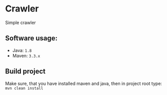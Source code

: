 # Crawler
Simple crawler

## Software usage:

* Java: `1.8`
* Maven: `3.3.x`

## Build project
Make sure, that you have installed maven and java, then in project root type:
`mvn clean install`
